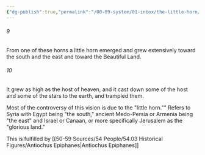 ```yaml
---
{"dg-publish":true,"permalink":"/00-09-system/01-inbox/the-little-horn/","tags":["update"],"created":"2023-10-03","updated":"2024-02-16"}
---
```




<div class="transclusion internal-embed is-loaded"><div class="markdown-embed">



###### 9
From one of these horns a little horn emerged and grew extensively toward the south and the east and toward the Beautiful Land.

</div></div>
 
<div class="transclusion internal-embed is-loaded"><div class="markdown-embed">



###### 10
It grew as high as the host of heaven, and it cast down some of the host and some of the stars to the earth, and trampled them.

</div></div>


Most of the controversy of this vision is due to the "little horn."" Refers to Syria with Egypt being "the south," ancient Medo-Persia or Armenia being "the east" and Israel or Canaan, or more specifically Jerusalem as the "glorious land."

This is fulfilled by [[50-59 Sources/54 People/54.03 Historical Figures/Antiochus Epiphanes\|Antiochus Epiphanes]]
